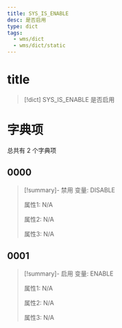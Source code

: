 ```yaml
---
title: SYS_IS_ENABLE
desc: 是否启用
type: dict
tags:
  - wms/dict
  - wms/dict/static
---
```

# title
>[!dict] SYS_IS_ENABLE
> 是否启用

# 字典项
总共有 2 个字典项
## 0000
>[!summary]- 禁用
>变量: DISABLE
>
>属性1: N/A
>
>属性2: N/A
>
>属性3: N/A

## 0001
>[!summary]- 启用
>变量: ENABLE
>
>属性1: N/A
>
>属性2: N/A
>
>属性3: N/A
